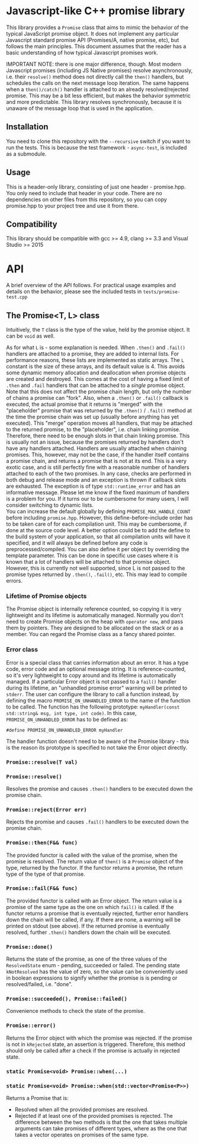 # Javascript-like C++ promise library

This library provides a `Promise` class that aims to mimic the behavior of the typical
JavaScript promise object. It does not implement any particular Javascript standard promise
API (Promises/A, native promise, etc), but follows the main principles. This document assumes that
the reader has a basic understanding of how typical Javascript promises work.

IMPORTANT NOTE: there is one major difference, though. Most modern Javascript promises (including JS Native promises) resolve asynchronously, i.e. their `resolve()` method does not directly call the `then()` handlers,
but schedules the calls on the next message loop iteration. The same happens when a `then()/catch()` handler
is attached to an already resolved/rejected promise. This may be a bit less efficient, but makes the behavior symmetric and more predictable. This library resolves synchronously, because it is unaware of the
message loop that is used in the application.

## Installation
You need to clone this repository with the `--recursive` switch if you want to run the tests. This is because the test framework - `async-test`, is included as a submodule.

## Usage
This is a header-only library, consisting of just one header - promise.hpp. You only need to include that header in your code. There are no dependencies on other files from this repository, so you can copy promise.hpp to your project tree and use it from there.

## Compatibility
This library should be compatible with gcc >= 4.9, clang >= 3.3 and Visual Studio >= 2015

# API
A brief overview of the API follows. For practical usage examples and details on the behavior,
please see the included tests in `tests/promise-test.cpp`

## The Promise<T, L> class
Intuitively, the `T` class is the type of the value, held by the promise object. It can be `void` as well.

As for what `L` is - some explanation is needed. When `.then()` and `.fail()` handlers
are attached to a promise, they are added to internal lists. For performance reasons,
these lists are implemented as static arrays. The `L` constant is the size of 
these arrays, and its default value is 4. This avoids some dynamic memory allocation and deallocation
when promise objects are created and destroyed. This comes at the cost of having a fixed limit of
`.then` and `.fail` handlers that can be attached to a _single_ promise object.
Note that this does not affect the promise chain length, but only the number of chains a promise can
"fork". Also, when a `.then()` or `.fail()` callback is executed, the actual promise that it returns
is "merged" with the "placeholder" promise that was returned by the `.then()` / `.fail()` method
at the time the promise chain was set up (usually before anything has yet executed).
This "merge" operation moves all handlers, that may be attached to the returned promise,
to the "placeholder", i.e. chain linking promise.
Therefore, there need to be enough slots in that chain linking promise. This is usually not an issue,
because the promises returned by handlers don't have any handlers attached. Handlers are usually
attached when chaining promises. This, however, may not be the case, if the handler itself contains
a promise chain, and returns a promise that is not at its end. This is a very exotic case, and is still
perfectly fine with a reasonable number of handlers attached to each of the two promises. In any case,
checks are performed in both debug and release mode and an exception is thrown if callback slots are
exhausted. The exception is of type `std::runtime_error` and has an informative message. Please let me know
if the fixed maximum of handlers is a problem for you. If it turns our to be cumbersome for many users,
I will consider switching to dynamic lists.  
You can increase the default globally by defining `PROMISE_MAX_HANDLE_COUNT` before including `promise.hpp`. However, this define-before-include order has to be taken care of for each compilation unit.
This may be cumbersome, if done at the source code level. A better option could be to add the define to the
build system of your application, so that all compilation units will have it specified, and it will always be defined before any code is preprocessed/compiled.
You can also define it per object by overriding the template parameter. This can be done in specific
use cases where it is known that a lot of handlers will be attached to that promise object. However, this is
currently not well supported, since L is not passed to the promise types returned by `.then()`, `.fail()`, etc.
This may lead to compile errors.

### Lifetime of Promise objects
The Promise object is internally reference counted, so copying it is very lightweight and its lifetime is
automatically managed. Normally you don't need to create Promise objects on the heap with `operator new`, and
pass them by pointers. They are designed to be allocated on the stack or as a member.
You can regard the Promise<T> class as a fancy shared pointer.

### Error class
Error is a special class that carries information about an error. It has a type code, error code and an
optional message string. It is reference-counted, so it's very lightweight to copy around and
its lifetime is automatically managed.
If a particular Error object is not passed to a `fail()` handler during its lifetime,
an "unhandled promise error" warning will be printed to `stderr`. The user can configure the library
to call a function instead, by defining the macro `PROMISE_ON_UNHANDLED_ERROR` to the name of the function
to be called. The function has the following prototype: `myHandler(const std::string& msg, int type, int code)`.
In this case, `PROMISE_ON_UNHANDLED_ERROR` has to be defined as:

`#define PROMISE_ON_UNHANDLED_ERROR myHandler`

The handler function doesn't need to be aware of the Promise library - this is the reason its prototype is specified to not take the Error object directly.

### `Promise::resolve(T val)`
### `Promise::resolve()`
Resolves the promise and causes `.then()` handlers to be executed down the promise chain.

### `Promise::reject(Error err)`
Rejects the promise and causes `.fail()` handlers to be executed down the promise chain.


### `Promise::then(F&& func)`
The provided functor is called with the value of the promise, when the promise is
resolved. The return value of `then()` is a `Promise` object of the type, returned
by the functor. If the functor returns a promise, the return type of the type of that promise.

### `Promise::fail(F&& func)`
The provided functor is called with an Error object. The return value is a promise of the same type as the
one on which `fail()` is called. If the functor returns a promise that is eventually rejected, further error handlers down the chain will be called, if any. If there are none, a warning will be printed on stdout (see above). If the returned promise is eventually resolved, further `.then()` handlers down the chain will be executed.

### `Promise::done()`
Returns the state of the promise, as one of the three values of the `ResolvedState` enum - pending, succeeded or
failed. The pending state `kNotResolved` has the value of zero, so the value can be conveniently used in boolean
expressions to signify whether the promise is is pending or resolved/failed, i.e. "done".

### `Promise::succeeded(), Promise::failed()`
Convenience methods to check the state of the promise.

### `Promise::error()`
Returns the Error object with which the promise was rejected. If the promise is not in `kRejected` state, an assertion is triggered. Therefore, this method should only be called after a check if the promise is actually
in rejected state.

### `static Promise<void> Promise::when(...)`
### `static Promise<void> Promise::when(std::vector<Promise<P>>)`
Returns a Promise<void> that is:
 - Resolved when all the provided promises are resolved.
 - Rejected if at least one of the provided promises is rejected.
The difference between the two methods is that the one that takes multiple arguments can take promises of different
types, where as the one that takes a vector operates on promises of the same type.


